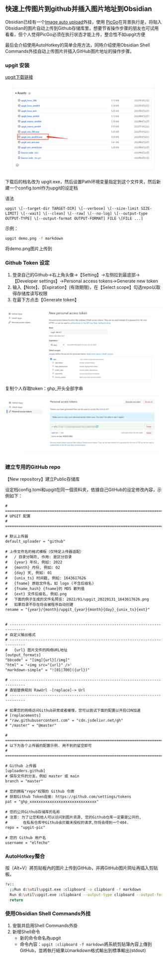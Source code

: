 ## 快速上传图片到github并插入图片地址到Obsidian

Obsidian已经有一个[Image auto upload](https://github.com/renmu123/obsidian-image-auto-upload-plugin)外挂，使用 [PicGo](https://github.com/Molunerfinn/PicGo)在背景执行是，将贴入Obsidian的图片自动上传到Github存储库里，想要节省操作步骤的朋友也可试用看看，但个人觉得PicGo必须在执行状态才能上传，整合性不如upgit方便

最后会介绍使用AutoHotkey的简单合用方法，同時介绍使用Obsidian Shell Commands外挂自动上传图片并插入GitHub图片地址的操作步骤。



### upgit 安装

[upgit下载链接](https://github.com/pluveto/upgit/releases)

![upgit_20220725_1658734559.png](https://raw.githubusercontent.com/elfecho/upgit-pic/master/2022/07/upgit_20220725_1658734559.png)

下载后的档名改为 upgit.exe，然后设置Path环境变量指定到这个文件夹，然后新建一个config.toml作为upgit的设定档



语法

```
upgit \[--target-dir TARGET-DIR] \[--verbose] \[--size-limit SIZE-LIMIT] \[--wait] \[--clean] \[--raw] \[--no-log] \[--output-type OUTPUT-TYPE] \[--output-format OUTPUT-FORMAT] FILE \[FILE ...]
```

示例：

```bash
upgit demo.png -f markdown
```

将demo.png图片上传到



### Github Token 设定

1. 登录自己的Github->右上角头像->【Setting】->左侧拉到最底部->【Developer settings】→Personal access tokens→Generate new token
2. 输入【Note】、【Expiration】(有效期限)，在【Select scope】勾选repo以取得存储库读写权限
3. 在最下方点击【Generate token】

![upgit_20220725_1658733834.png](https://raw.githubusercontent.com/elfecho/upgit-pic/master/2022/07/upgit_20220725_1658733834.png)

复制个人存取token：ghp_开头全部字串

![upgit_20220725_1658733907.png](https://raw.githubusercontent.com/elfecho/upgit-pic/master/2022/07/upgit_20220725_1658733907.png)





### 建立专用的GitHub repo

【New repository】建立Public存储库

设定档config.toml和upgit在同一個资料夹，依據自己GitHub的设定修改內容，示例如下：

```
# =============================================================================
# UPGIT 配置
# =============================================================================

# 默认上传器
default_uploader = "github"

# 上传文件名的格式模板（仅特定上传器适配）
#   / 目录分隔符, 作用: 是区分目录
#   {year} 年份, 例如: 2022
#   {month} 月份, 例如: 02
#   {day} 天, 例如: 01
#   {unix_ts} 时间戳, 例如: 1643617626
#   {fname} 原始文件名，如 logo (不含后缀名)
#   {fname_hash} {fname}的 MD5 散列值
#   {ext} 文件后缀名, 例如.png
#   下面的例子生成的文件名预览: 2022/01/upgit_20220131_1643617626.png
#   如果目录不存在将会被程序自动创建
rename = "{year}/{month}/upgit_{year}{month}{day}_{unix_ts}{ext}"


# -----------------------------------------------------------------------------
# 自定义输出格式
# -----------------------------------------------------------------------------
#   {url} 图片文件的网络URL地址
[output_formats]
"bbcode" = "[img]{url}[/img]"
"html" = '<img src="{url}" />'
"markdown-simple" = "![01|700]({url})"

# -----------------------------------------------------------------------------
# 直链替换规则 RawUrl -[replace]-> Url
# -----------------------------------------------------------------------------

# 如果您的网络访问Github异常或者缓慢，您可以尝试下面的配置以开启CDN加速
# [replacements]
# "raw.githubusercontent.com" = "cdn.jsdelivr.net/gh"
# "/master" = "@master"

# =============================================================================
# 以下为各个上传器的配置示例. 用不到的留空即可
# =============================================================================

# Github 上传器
[uploaders.github]
# 保存文件的分支，例如 master 或 main
branch = "master"

# 您的拥有"repo"权限的 Github 令牌
# 获取Github Token连接: https://github.com/settings/tokens
pat = "ghp_xxxxxxxxxxxxxxxxxxxxxxxxxxxxxx"

# 您的公共Github存储库的名称
# 注意: 为了让您和他人可以访问到图片资源, 您的Github仓库一定要是公开的, 
#       在私有仓库中Github会拦截未授权的请求,你将会得到一个404.
repo = "upgit-pic"

# 您的 Github 用户名 
username = "elfecho"
```




### AutoHotkey整合

按〔Alt+V〕將剪贴板內的图片上传到GitHub，并將GitHub图片网址再插入剪贴板。

```bash
!v::
  ;;Run d:\util\upgit.exe :clipboard -o clipboard -f markdown
  Run d:\util\upgit.exe :clipboard --output-type clipboard --output-format markdown
  return
```

### 使用Obsidian Shell Commands外挂

1. 安裝并启用Shell Commands外掛
2. 新增Shell命令
   - 新的命令命名為upgit
   - 命令內容：`upgit :clipboard -f markdown`將系統剪貼簿內容上傳到GitHub，並將執行結果以markdown格式輸出到標準輸出(stdout)
